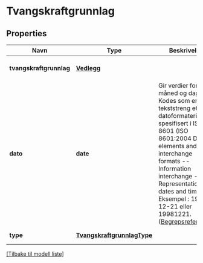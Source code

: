 # Tvangskraftgrunnlag

## Properties

| Navn                    | Type                                                      | Beskrivelse                                                                                                                                                                                                                                                                                                                                                          | Notater                      |
|-------------------------|-----------------------------------------------------------|----------------------------------------------------------------------------------------------------------------------------------------------------------------------------------------------------------------------------------------------------------------------------------------------------------------------------------------------------------------------|------------------------------|
| **tvangskraftgrunnlag** | [**Vedlegg**](Vedlegg.md)                                 |                                                                                                                                                                                                                                                                                                                                                                      | [optional] [default to null] |
| **dato**                | **date**                                                  | Gir verdier for år, måned og dag. Kodes som en tekststreng etter datoformatering spesifisert i  ISO 8601 (ISO 8601:2004 Data elements and interchange formats -- Information interchange -- Representation of dates and times). Eksempel : 1998-12-21 eller 19981221. ([Begrepsreferanse](https://data.skatteetaten.no/begrep/20b52aed-9fe1-11e5-a9f8-e4115b280940)) | [default to null]            |
| **type**                | [**TvangskraftgrunnlagType**](TvangskraftgrunnlagType.md) |                                                                                                                                                                                                                                                                                                                                                                      | [default to null]            |

[[Tilbake til modell liste]](../index.md)


